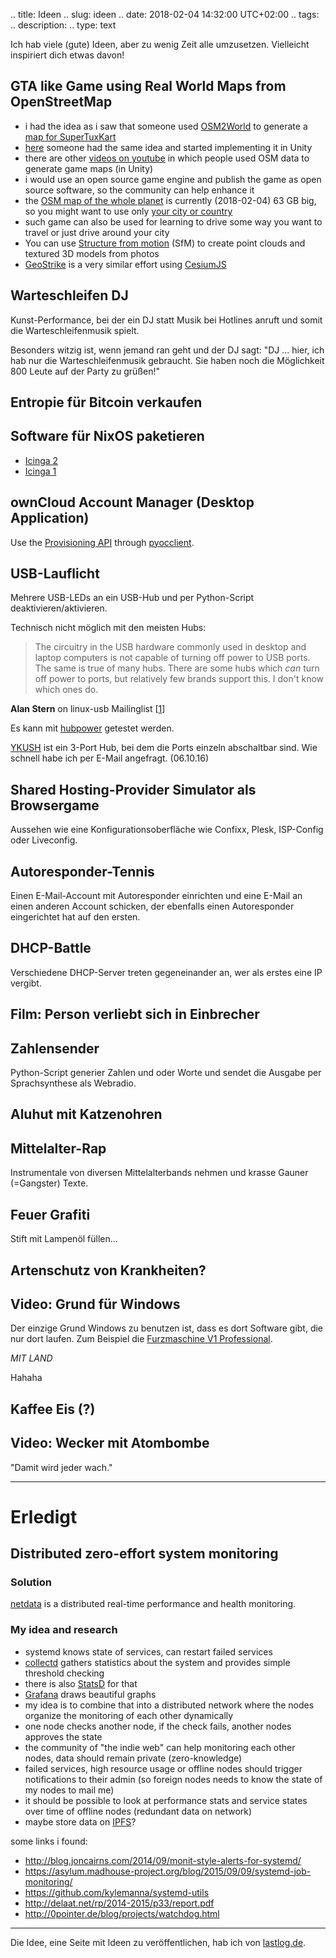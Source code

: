 .. title: Ideen
.. slug: ideen
.. date: 2018-02-04 14:32:00 UTC+02:00
.. tags:
.. description:
.. type: text

Ich hab viele (gute) Ideen, aber zu wenig Zeit alle umzusetzen. Vielleicht inspiriert dich etwas davon!

## GTA like Game using Real World Maps from OpenStreetMap

- i had the idea as i saw that someone used [OSM2World](http://osm2world.org/) to generate a [map for SuperTuxKart](https://wiki.openstreetmap.org/wiki/SuperTuxKart)
- [here](https://www.youtube.com/watch?v=780Ia5e8LHQ) someone had the same idea and started implementing it in Unity
- there are other [videos on youtube](https://www.youtube.com/watch?v=GLkOQpjzs_o) in which people used OSM data to generate game maps (in Unity)
- i would use an open source game engine and publish the game as open source software, so the community can help enhance it
- the [OSM map of the whole planet](https://planet.openstreetmap.org/) is currently (2018-02-04) 63 GB big, so you might want to use only [your city or country](https://download.geofabrik.de/)
- such game can also be used for learning to drive some way you want to travel or just drive around your city
- You can use [Structure from motion](https://en.wikipedia.org/wiki/Structure_from_motion) (SfM) to create point clouds and textured 3D models from photos
- [GeoStrike](https://github.com/Webiks/GeoStrike) is a very similar effort using [CesiumJS](https://cesiumjs.org/demos/geostrike/)

## Warteschleifen DJ

Kunst-Performance, bei der ein DJ statt Musik bei Hotlines anruft und somit die Warteschleifenmusik spielt.

Besonders witzig ist, wenn jemand ran geht und der DJ sagt: "DJ ... hier, ich hab nur die Warteschleifenmusik gebraucht. Sie haben noch die Möglichkeit 800 Leute auf der Party zu grüßen!"

## Entropie für Bitcoin verkaufen

## Software für NixOS paketieren

- [Icinga 2](https://www.icinga.org/products/icinga-2/)
- [Icinga 1](https://github.com/Icinga/icinga-core)

## ownCloud Account Manager (Desktop Application)

Use the [Provisioning API](https://doc.owncloud.org/server/8.2/admin_manual/configuration_user/user_provisioning_api.html) through [pyocclient](https://github.com/owncloud/pyocclient).

## USB-Lauflicht

Mehrere USB-LEDs an ein USB-Hub und per Python-Script deaktivieren/aktivieren.

Technisch nicht möglich mit den meisten Hubs:

>The circuitry in the USB hardware commonly used in desktop and laptop computers is not capable of turning off power to USB ports.
>The same is true of many hubs.  There are some hubs which _can_ turn off power to ports, but relatively few brands support this.  I don't know which ones do.

**Alan Stern** on linux-usb Mailinglist [[1](https://marc.info/?l=linux-usb&m=133519454726017&w=2)]

Es kann mit [hubpower](https://github.com/heiher/hubpower) getestet werden.

[YKUSH](https://www.yepkit.com/products/ykush) ist ein 3-Port Hub, bei dem die Ports einzeln abschaltbar sind. Wie schnell habe ich per E-Mail angefragt. (06.10.16)

## Shared Hosting-Provider Simulator als Browsergame

Aussehen wie eine Konfigurationsoberfläche wie Confixx, Plesk, ISP-Config oder Liveconfig.

## Autoresponder-Tennis

Einen E-Mail-Account mit Autoresponder einrichten und eine E-Mail an einen anderen Account schicken, der ebenfalls einen Autoresponder eingerichtet hat auf den ersten.

## DHCP-Battle

Verschiedene DHCP-Server treten gegeneinander an, wer als erstes eine IP vergibt.

## Film: Person verliebt sich in Einbrecher

## Zahlensender

Python-Script generier Zahlen und oder Worte und sendet die Ausgabe per Sprachsynthese als Webradio.

## Aluhut mit Katzenohren

## Mittelalter-Rap

Instrumentale von diversen Mittelalterbands nehmen und krasse Gauner (=Gangster) Texte.

## Feuer Grafiti

Stift mit Lampenöl füllen...

## Artenschutz von Krankheiten?

## Video: Grund für Windows

Der einzige Grund Windows zu benutzen ist, dass es dort Software gibt, die nur dort laufen.
Zum Beispiel die [Furzmaschine V1 Professional](http://buschmaus.npage.de/furzmaschine.html).

*MIT LAND*

Hahaha

## Kaffee Eis (?)

## Video: Wecker mit Atombombe

"Damit wird jeder wach."

---

# Erledigt

## Distributed zero-effort system monitoring

### Solution

[netdata](https://my-netdata.io/) is a distributed real-time performance and health monitoring.

### My idea and research

- systemd knows state of services, can restart failed services
- [collectd](https://collectd.org/) gathers statistics about the system and provides simple threshold checking
- there is also [StatsD](https://github.com/etsy/statsd) for that
- [Grafana](http://grafana.org/) draws beautiful graphs
- my idea is to combine that into a distributed network where the nodes organize the monitoring of each other dynamically
- one node checks another node, if the check fails, another nodes approves the state
- the community of "the indie web" can help monitoring each other nodes, data should remain private (zero-knowledge)
- failed services, high resource usage or offline nodes should trigger notifications to their admin (so foreign nodes needs to know the state of my nodes to mail me)
- it should be possible to look at performance stats and service states over time of offline nodes (redundant data on network)
- maybe store data on [IPFS](https://ipfs.io/)?

some links i found:

- <http://blog.joncairns.com/2014/09/monit-style-alerts-for-systemd/>
- <https://asylum.madhouse-project.org/blog/2015/09/09/systemd-job-monitoring/>
- <https://github.com/kylemanna/systemd-utils>
- <http://delaat.net/rp/2014-2015/p33/report.pdf>
- <http://0pointer.de/blog/projects/watchdog.html>

---

Die Idee, eine Seite mit Ideen zu veröffentlichen, hab ich von [lastlog.de](https://lastlog.de/wiki/index.php/IdeenEcke).

